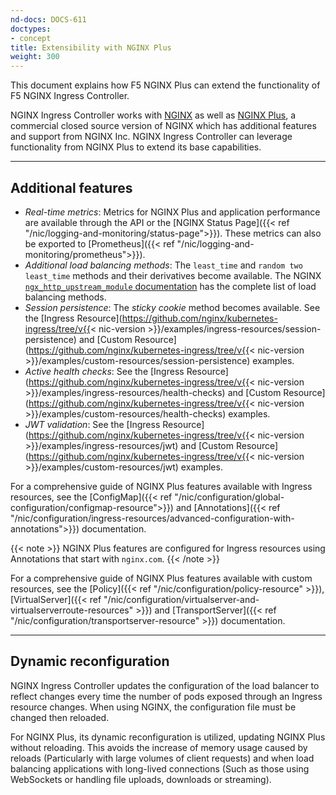```yaml
---
nd-docs: DOCS-611
doctypes:
- concept
title: Extensibility with NGINX Plus
weight: 300
---
```


This document explains how F5 NGINX Plus can extend the functionality of F5 NGINX Ingress Controller.

NGINX Ingress Controller works with [NGINX](https://nginx.org/) as well as [NGINX Plus](https://www.nginx.com/products/nginx/), a commercial closed source version of NGINX which has additional features and support from NGINX Inc. NGINX Ingress Controller can leverage functionality from NGINX Plus to extend its base capabilities.

---

## Additional features

- _Real-time metrics_: Metrics for NGINX Plus and application performance are available through the API or the [NGINX Status Page]({{< ref "/nic/logging-and-monitoring/status-page">}}). These metrics can also be exported to [Prometheus]({{< ref "/nic/logging-and-monitoring/prometheus">}}).
- _Additional load balancing methods_: The `least_time` and `random two least_time` methods and their derivatives become available. The NGINX [`ngx_http_upstream_module` documentation](https://nginx.org/en/docs/http/ngx_http_upstream_module.html) has the complete list of load balancing methods.
- _Session persistence_: The *sticky cookie* method becomes available. See the [Ingress Resource](https://github.com/nginx/kubernetes-ingress/tree/v{{< nic-version >}}/examples/ingress-resources/session-persistence) and [Custom Resource](https://github.com/nginx/kubernetes-ingress/tree/v{{< nic-version >}}/examples/custom-resources/session-persistence) examples.
- _Active health checks_:  See the [Ingress Resource](https://github.com/nginx/kubernetes-ingress/tree/v{{< nic-version >}}/examples/ingress-resources/health-checks) and [Custom Resource](https://github.com/nginx/kubernetes-ingress/tree/v{{< nic-version >}}/examples/custom-resources/health-checks) examples.
- _JWT validation_: See the [Ingress Resource](https://github.com/nginx/kubernetes-ingress/tree/v{{< nic-version >}}/examples/ingress-resources/jwt) and [Custom Resource](https://github.com/nginx/kubernetes-ingress/tree/v{{< nic-version >}}/examples/custom-resources/jwt) examples.

For a comprehensive guide of NGINX Plus features available with Ingress resources, see the [ConfigMap]({{< ref "/nic/configuration/global-configuration/configmap-resource">}}) and [Annotations]({{< ref "/nic/configuration/ingress-resources/advanced-configuration-with-annotations">}}) documentation.

{{< note >}} NGINX Plus features are configured for Ingress resources using Annotations that start with `nginx.com`. {{< /note >}}

For a comprehensive guide of NGINX Plus features available with custom resources, see the [Policy]({{< ref "/nic/configuration/policy-resource" >}}), [VirtualServer]({{< ref "/nic/configuration/virtualserver-and-virtualserverroute-resources" >}}) and [TransportServer]({{< ref "/nic/configuration/transportserver-resource" >}}) documentation.

---

## Dynamic reconfiguration

NGINX Ingress Controller updates the configuration of the load balancer to reflect changes every time the number of pods exposed through an Ingress resource changes. When using NGINX, the configuration file must be changed then reloaded.

For NGINX Plus, its dynamic reconfiguration is utilized, updating NGINX Plus without reloading. This avoids the increase of memory usage caused by reloads (Particularly with large volumes of client requests) and when load balancing applications with long-lived connections (Such as those using WebSockets or handling file uploads, downloads or streaming).
